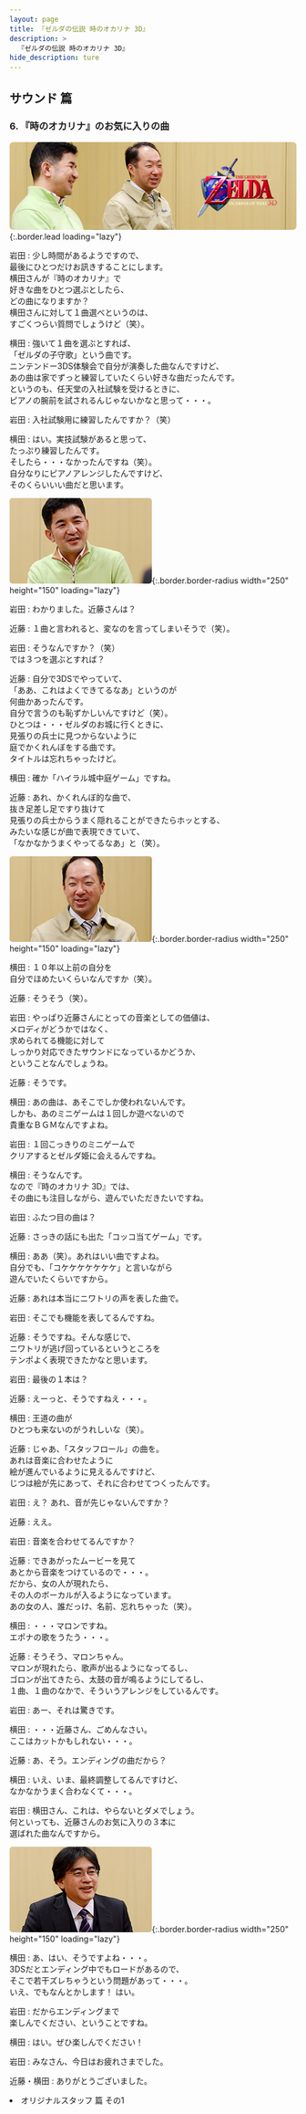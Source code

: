 ```yaml
---
layout: page
title: 『ゼルダの伝説 時のオカリナ 3D』
description: >
  『ゼルダの伝説 時のオカリナ 3D』
hide_description: ture
---
```


## サウンド 篇

### 6. 『時のオカリナ』のお気に入りの曲

![](/interviews/jp/3ds/aqej/vol1/img/mainvisual6.jpg){:.border.lead loading="lazy"}

岩田
: 少し時間があるようですので、<br>最後にひとつだけお訊きすることにします。<br>横田さんが『時のオカリナ』で<br>好きな曲をひとつ選ぶとしたら、<br>どの曲になりますか？<br>横田さんに対して１曲選べというのは、<br>すごくつらい質問でしょうけど（笑）。

横田
: 強いて１曲を選ぶとすれば、<br>「ゼルダの子守歌」という曲です。<br>ニンテンドー3DS体験会で自分が演奏した曲なんですけど、<br>あの曲は家でずっと練習していたくらい好きな曲だったんです。<br>というのも、任天堂の入社試験を受けるときに、<br>ピアノの腕前を試されるんじゃないかなと思って・・・。

岩田
: 入社試験用に練習したんですか？（笑）

横田
: はい。実技試験があると思って、<br>たっぷり練習したんです。<br>そしたら・・・なかったんですね（笑）。<br>自分なりにピアノアレンジしたんですけど、<br>そのくらいいい曲だと思います。

![](/interviews/jp/3ds/aqej/vol1/img/photo16.jpg){:.border.border-radius width="250" height="150"  loading="lazy"}

岩田
: わかりました。近藤さんは？

近藤
: １曲と言われると、変なのを言ってしまいそうで（笑）。

岩田
: そうなんですか？（笑）<br>では３つを選ぶとすれば？

近藤
: 自分で3DSでやっていて、<br>「ああ、これはよくできてるなあ」というのが<br>何曲かあったんです。<br>自分で言うのも恥ずかしいんですけど（笑）。<br>ひとつは・・・ゼルダのお城に行くときに、<br>見張りの兵士に見つからないように<br>庭でかくれんぼをする曲です。<br>タイトルは忘れちゃったけど。

横田
: 確か「ハイラル城中庭ゲーム」ですね。

近藤
: あれ、かくれんぼ的な曲で、<br>抜き足差し足ですり抜けて<br>見張りの兵士からうまく隠れることができたらホッとする、<br>みたいな感じが曲で表現できていて、<br>「なかなかうまくやってるなあ」と（笑）。

![](/interviews/jp/3ds/aqej/vol1/img/photo17.jpg){:.border.border-radius width="250" height="150"  loading="lazy"}

横田
: １０年以上前の自分を<br>自分でほめたいくらいなんですか（笑）。

近藤
: そうそう（笑）。

岩田
: やっぱり近藤さんにとっての音楽としての価値は、<br>メロディがどうかではなく、<br>求められてる機能に対して<br>しっかり対応できたサウンドになっているかどうか、<br>ということなんでしょうね。

近藤
: そうです。

横田
: あの曲は、あそこでしか使われないんです。<br>しかも、あのミニゲームは１回しか遊べないので<br>貴重なＢＧＭなんですよね。

岩田
: １回こっきりのミニゲームで<br>クリアするとゼルダ姫に会えるんですね。

横田
: そうなんです。<br>なので『時のオカリナ 3D』では、<br>その曲にも注目しながら、遊んでいただきたいですね。

岩田
: ふたつ目の曲は？

近藤
: さっきの話にも出た「コッコ当てゲーム」です。

横田
: ああ（笑）。あれはいい曲ですよね。<br>自分でも、「コケケケケケケケ」と言いながら<br>遊んでいたくらいですから。

近藤
: あれは本当にニワトリの声を表した曲で。

岩田
: そこでも機能を表してるんですね。

近藤
: そうですね。そんな感じで、<br>ニワトリが逃げ回っているというところを<br>テンポよく表現できたかなと思います。

岩田
: 最後の１本は？

近藤
: えーっと、そうですねえ・・・。

横田
: 王道の曲が<br>ひとつも来ないのがうれしいな（笑）。

近藤
: じゃあ、「スタッフロール」の曲を。<br>あれは音楽に合わせたように<br>絵が進んでいるように見えるんですけど、<br>じつは絵が先にあって、それに合わせてつくったんです。

岩田
: え？ あれ、音が先じゃないんですか？

近藤
: ええ。

岩田
: 音楽を合わせてるんですか？

近藤
: できあがったムービーを見て<br>あとから音楽をつけているので・・・。<br>だから、女の人が現れたら、<br>その人のボーカルが入るようになっています。<br>あの女の人、誰だっけ、名前、忘れちゃった（笑）。

横田
: ・・・マロンですね。<br>エポナの歌をうたう・・・。

近藤
: そうそう、マロンちゃん。<br>マロンが現れたら、歌声が出るようになってるし、<br>ゴロンが出てきたら、太鼓の音が鳴るようにしてるし、<br>１曲、１曲のなかで、そういうアレンジをしているんです。

岩田
: あー、それは驚きです。

横田
: ・・・近藤さん、ごめんなさい。<br>ここはカットかもしれない・・・。

近藤
: あ、そう。エンディングの曲だから？

横田
: いえ、いま、最終調整してるんですけど、<br>なかなかうまく合わなくて・・・。

岩田
: 横田さん、これは、やらないとダメでしょう。<br>何といっても、近藤さんのお気に入りの３本に<br>選ばれた曲なんですから。

![](/interviews/jp/3ds/aqej/vol1/img/photo18.jpg){:.border.border-radius width="250" height="150"  loading="lazy"}

横田
: あ、はい、そうですよね・・・。<br>3DSだとエンディング中でもロードがあるので、<br>そこで若干ズレちゃうという問題があって・・・。<br>いえ、でもなんとかします！ はい。

岩田
: だからエンディングまで<br>楽しんでください、ということですね。

横田
: はい。ぜひ楽しんでください！

岩田
: みなさん、今日はお疲れさまでした。

近藤・横田
: ありがとうございました。

<li class="pagination-next"><span> オリジナルスタッフ 篇 その1
